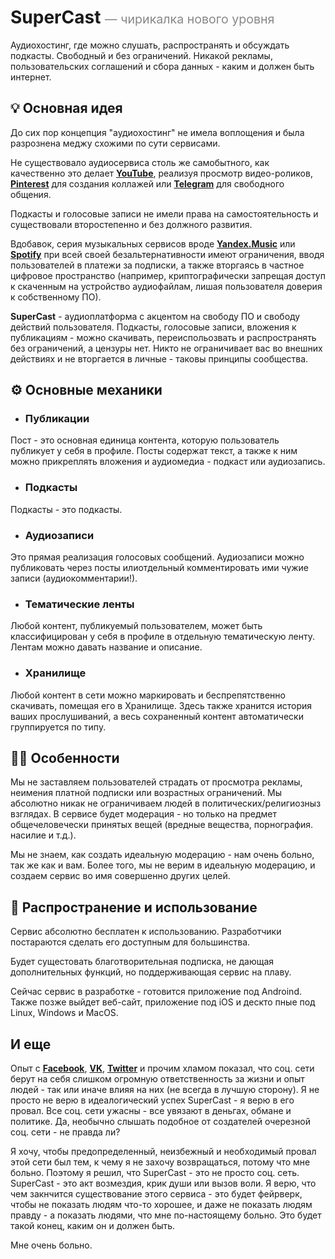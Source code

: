 # SuperCast <span style="font-weight: normal; font-size: 0.7em; color: #888;">— чирикалка нового уровня</span>

Аудиохостинг, где можно слушать, распространять и обсуждать подкасты.
Свободный и без ограничений.
Никакой рекламы, пользовательских соглашений и сбора данных - каким и должен быть интернет.

## 💡 Основная идея

До сих пор концепция "аудиохостинг" не имела воплощения и была разрознена меджу схожими по сути сервисами.

Не существовало аудиосервиса столь же самобытного, как качественно это делает <b>[YouTube](https://www.youtube.com)</b>, реализуя просмотр видео-роликов, <b>[Pinterest](https://www.pinterest.com)</b> для создания коллажей или <b>[Telegram](https://telegram.org)</b> для свободного общения.

Подкасты и голосовые записи не имели права на самостоятельность и существовали второстепенно и без должного развития.

Вдобавок, серия музыкальных сервисов вроде <b>[Yandex.Music](https://music.yandex.ru)</b> или <b>[Spotify](https://open.spotify.com)</b> при всей своей безальтернативности имеют ограничения, вводя пользователей в платежи за подписки, а также вторгаясь в частное цифровое пространство (например, криптографически запрещая доступ к скаченным на устройство аудиофайлам, лишая пользователя доверия к собственному ПО).

<b>SuperCast</b> - аудиоплатформа c акцентом на свободу ПО и свободу действий пользователя.
Подкасты, голосовые записи, вложения к публикациям - можно скачивать, переиспольозвать и распространять без ограничений, а цензуры нет.
Никто не ограничивает вас во внешних действиях и не вторгается в личные - таковы принципы сообщества.

## ⚙️ Основные механики

- ### Публикации

Пост - это основная единица контента, которую пользователь публикует у себя в профиле.
Посты содержат текст, а также к ним можно прикреплять вложения и аудиомедиа - подкаст или аудиозапись.

- ### Подкасты

Подкасты - это подкасты.

- ### Аудиозаписи

Это прямая реализация голосовых сообщений.
Аудиозаписи можно публиковать через посты илиотдельный комментировать ими чужие записи (аудиокомментарии!).

- ### Тематические ленты

Любой контент, публикуемый пользователем, может быть классифицирован у себя в профиле в отдельную тематическую ленту.
Лентам можно давать название и описание.

- ### Хранилище

Любой контент в сети можно маркировать и беспрепятственно скачивать, помещая его в Хранилище.
Здесь также хранится история ваших прослушиваний, а весь сохраненный контент автоматически группируется по типу.

## ☝🏻 Особенности

Мы не заставляем пользователей страдать от просмотра рекламы, неимения платной подписки или возрастных ограничений.
Мы абсолютно никак не ограничиваем людей в политических/религиозныз взглядах.
В сервисе будет модерация - но только на предмет общечеловечески принятых вещей (вредные вещества, порнография. насилие и т.д.).

Мы не знаем, как создать идеальную модерацию - нам очень больно, так же как и вам.
Более того, мы не верим в идеальную модерацию, и создаем сервис во имя совершенно других целей.

## 🪇 Распространение и использование

Сервис абсолютно бесплатен к использованию.
Разработчики постараются сделать его доступным для большинства.

Будет сущестовать благотворительная подписка, не дающая дополнительных функций, но поддерживающая сервис на плаву.

Сейчас сервис в разработке - готовится приложение под Androind.
Также позже выйдет веб-сайт, приложение под iOS и дескто пные под Linux, Windows и MacOS.

## И еще

Опыт с <b>[Facebook](https://facebook.com)</b>, <b>[VK](https://vk.com)</b>, <b>[Twitter](https://x.com)</b> и прочим хламом показал, что соц. сети берут на себя слишком огромную ответственность за жизни и опыт людей - так или иначе влияя на них (не всегда в лучшую сторону).
Я не просто не верю в идеалогический успех SuperCast - я верю в его провал.
Все соц. сети ужасны - все увязают в деньгах, обмане и политике.
Да, необычно слышать подобное от создателей очерезной соц. сети - не правда ли?

Я хочу, чтобы предопределенный, неизбежный и необходимый провал этой сети был тем, к чему я не захочу возвращаться, потому что мне больно.
Поэтому я решил, что SuperCast - это не просто соц. сеть.
SuperCast - это акт возмездия, крик души или вызов воли.
Я верю, что чем закнчится существование этого сервиса - это будет фейрверк, чтобы не показать людям что-то хорошее, и даже не показать людям правду - а показать людями, что мне по-настоящему больно.
Это будет такой конец, каким он и должен быть.

Мне очень больно.